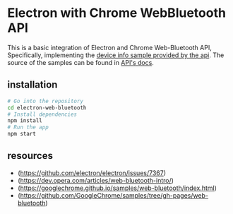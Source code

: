# Electron with Chrome WebBluetooth API
This is a basic integration of Electron and Chrome Web-Bluetooth API, Specifically, implementing the [device info sample provided by the api](https://googlechrome.github.io/samples/web-bluetooth/device-info.html). The source of the samples can be found in [API's docs](https://github.com/GoogleChrome/samples/tree/gh-pages/web-bluetooth).

## installation
```bash
# Go into the repository
cd electron-web-bluetooth
# Install dependencies
npm install
# Run the app
npm start
```

## resources
* (https://github.com/electron/electron/issues/7367)
* (https://dev.opera.com/articles/web-bluetooth-intro/)
* (https://googlechrome.github.io/samples/web-bluetooth/index.html)
* (https://github.com/GoogleChrome/samples/tree/gh-pages/web-bluetooth)